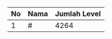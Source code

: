 | No | Nama            | Jumlah Level |
|----|-----------------|--------------|
| 1  | #    |    4264        |
